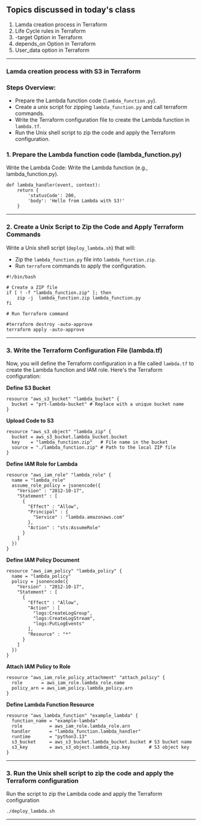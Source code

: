 Topics discussed in today's class
-----------------------------------------
1. Lamda creation process in Terraform
2. Life Cycle rules in Terraform
3. -target Option in Terraform
4. depends_on Option in Terraform
5. User_data option in Terraform
----------------------------------------------------------------------------------

### Lamda creation process with S3 in Terraform
### Steps Overview:
- Prepare the Lambda function code (`lambda_function.py`).  
- Create a unix script for zipping `lambda_function.py` and call terraform commands.  
- Write the Terraform configuration file to create the Lambda function in `lambda.tf`.  
- Run the Unix shell script to zip the code and apply the Terraform configuration.  

### 1. Prepare the Lambda function code (lambda_function.py)
Write the Lambda Code: Write the Lambda function (e.g., lambda_function.py).
```
def lambda_handler(event, context):
    return {
        'statusCode': 200,
        'body': 'Hello from Lambda with S3!'
    }
```
-----------------------------------------------------------------------------------------------

### 2. Create a Unix Script to Zip the Code and Apply Terraform Commands
Write a Unix shell script (`deploy_lambda.sh`) that will:  
- Zip the `lambda_function.py` file into `lambda_function.zip`.
- Run `terraform` commands to apply the configuration.

```
#!/bin/bash

# Create a ZIP file
if [ ! -f "lambda_function.zip" ]; then
    zip -j  lambda_function.zip lambda_function.py
fi 

# Run Terraform command

#terraform destroy -auto-approve
terraform apply -auto-approve
```
----------------------------------------------------------------------------------------------
### 3. Write the Terraform Configuration File (lambda.tf)
Now, you will define the Terraform configuration in a file called `lambda.tf` to create the Lambda function and IAM role. Here's the Terraform configuration:

**Define S3 Bucket**
```
resource "aws_s3_bucket" "lambda_bucket" {
  bucket = "prt-lambda-bucket" # Replace with a unique bucket name
}
```
**Upload Code to S3**
```
resource "aws_s3_object" "lambda_zip" {
  bucket = aws_s3_bucket.lambda_bucket.bucket
  key    = "lambda_function.zip"   # File name in the bucket
  source = "./lambda_function.zip" # Path to the local ZIP file
}
```

**Define IAM Role for Lambda**
```
resource "aws_iam_role" "lambda_role" {
  name = "lambda_role"
  assume_role_policy = jsonencode({
    "Version" : "2012-10-17",
    "Statement" : [
      {
        "Effect" : "Allow",
        "Principal" : {
          "Service" : "lambda.amazonaws.com"
        },
        "Action" : "sts:AssumeRole"
      }
    ]
  })
}
```
**Define IAM Policy Document**
```
resource "aws_iam_policy" "lambda_policy" {
  name = "lambda_policy"
  policy = jsonencode({
    "Version" : "2012-10-17",
    "Statement" : [
      {
        "Effect" : "Allow",
        "Action" : [
          "logs:CreateLogGroup",
          "logs:CreateLogStream",
          "logs:PutLogEvents"
        ],
        "Resource" : "*"
      }
    ]
  })
}
```
**Attach IAM Policy to Role**
```
resource "aws_iam_role_policy_attachment" "attach_policy" {
  role       = aws_iam_role.lambda_role.name
  policy_arn = aws_iam_policy.lambda_policy.arn
}
```
**Define Lambda Function Resource**
```
resource "aws_lambda_function" "example_lambda" {
  function_name = "example-lambda"
  role          = aws_iam_role.lambda_role.arn
  handler       = "lambda_function.lambda_handler"
  runtime       = "python3.13"
  s3_bucket     = aws_s3_bucket.lambda_bucket.bucket # S3 bucket name
  s3_key        = aws_s3_object.lambda_zip.key       # S3 object key
}
```
----------------------------------------------------------------------------------------------
### 3. Run the Unix shell script to zip the code and apply the Terraform configuration
Run the script to zip the Lambda code and apply the Terraform configuration  
```
./deploy_lambda.sh
```
-----------------------------------------------------------------------------------------------
